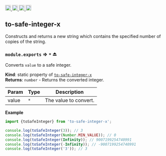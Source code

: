 <a href="https://travis-ci.org/Xotic750/to-safe-integer-x"
   title="Travis status">
<img
   src="https://travis-ci.org/Xotic750/to-safe-integer-x.svg?branch=master"
   alt="Travis status" height="18"/>
</a>
<a href="https://david-dm.org/Xotic750/to-safe-integer-x"
   title="Dependency status">
<img src="https://david-dm.org/Xotic750/to-safe-integer-x.svg"
   alt="Dependency status" height="18"/>
</a>
<a href="https://david-dm.org/Xotic750/to-safe-integer-x#info=devDependencies"
   title="devDependency status">
<img src="https://david-dm.org/Xotic750/to-safe-integer-x/dev-status.svg"
   alt="devDependency status" height="18"/>
</a>
<a href="https://badge.fury.io/js/to-safe-integer-x" title="npm version">
<img src="https://badge.fury.io/js/to-safe-integer-x.svg"
   alt="npm version" height="18"/>
</a>
<a name="module_to-safe-integer-x"></a>

## to-safe-integer-x

Constructs and returns a new string which contains the specified number of copies of the string.

<a name="exp_module_to-safe-integer-x--module.exports"></a>

### `module.exports` ⇒ <code>\*</code> ⏏

Converts `value` to a safe integer.

**Kind**: static property of [<code>to-safe-integer-x</code>](#module_to-safe-integer-x)  
**Returns**: <code>number</code> - Returns the converted integer.

| Param | Type            | Description           |
| ----- | --------------- | --------------------- |
| value | <code>\*</code> | The value to convert. |

**Example**

```js
import {toSafeInteger} from 'to-safe-integer-x';

console.log(toSafeInteger(3)); // 3
console.log(toSafeInteger(Number.MIN_VALUE)); // 0
console.log(toSafeInteger(Infinity)); // 9007199254740991
console.log(toSafeInteger(-Infinity)); // -9007199254740991
console.log(toSafeInteger('3')); // 3
```
